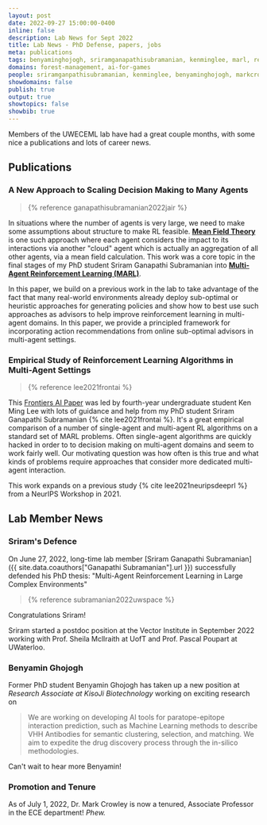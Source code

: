 ```yaml
---
layout: post
date: 2022-09-27 15:00:00-0400
inline: false
description: Lab News for Sept 2022
title: Lab News - PhD Defense, papers, jobs
meta: publications
tags: benyaminghojogh, sriramganapathisubramanian, kenminglee, marl, reinforcement-learning, deep-learning, mean-field-theory, empirical-study, forest-management, ai-for-games, marl
domains: forest-management, ai-for-games
people: sriramganpathisubramanian, kenminglee, benyaminghojogh, markcrowley 
showdomains: false
publish: true
output: true
showtopics: false
showbib: true
---
```


Members of the UWECEML lab have had a great couple months, with some nice a publications and lots of career news.

## Publications

### A New Approach to Scaling Decision Making to Many Agents

> {% reference  ganapathisubramanian2022jair %}

In situations where the number of agents is very large, we need to make some assumptions about structure to make RL feasible. **[Mean Field Theory](/mean-field-theory/)** is one such approach where each agent considers the impact to its interactions via another "cloud" agent which is actually an aggregation of all other agents, via a mean field calculation.  This work was a core topic in the final stages of my PhD student Sriram Ganapathi Subramanian into **[Multi-Agent Reinforcement Learning (MARL)](/marl/)**. 


In this paper, we build on a previous work in the lab to take advantage of the fact that many real-world environments already deploy sub-optimal or heuristic approaches for generating policies and show  how to best use such approaches as advisors to help improve reinforcement learning in multi-agent domains. In this paper, we provide a principled framework for incorporating action recommendations from online sub-optimal advisors in multi-agent settings.


### Empirical Study of Reinforcement Learning Algorithms in Multi-Agent Settings
> {% reference lee2021frontai %} 

This [Frontiers AI Paper](https://www.frontiersin.org/articles/10.3389/frai.2022.805823/full?&utm_source=Email_to_authors_&utm_medium=Email&utm_content=T1_11.5e1_author&utm_campaign=Email_publication&field=&journalName=Frontiers_in_Artificial_Intelligence&id=805823) was led by fourth-year undergraduate student Ken Ming Lee with lots of guidance and help from my PhD student Sriram Ganapathi Subramanian {% cite lee2021frontai %}. It's a great empirical comparison of a number of single-agent and multi-agent RL algorithms on a standard set of MARL problems. Often single-agent algorithms are quickly hacked in order to to decision making on multi-agent domains and seem to work fairly well. Our motivating question was how often is this true and what kinds of problems require approaches that consider more dedicated multi-agent interaction.

This work expands on a previous study {% cite lee2021neuripsdeeprl %} from a NeurIPS Workshop in 2021. 


## Lab Member News

### Sriram's Defence

On June 27, 2022, long-time lab member [Sriram Ganapathi Subramanian]({{ site.data.coauthors["Ganapathi Subramanian"].url }}) successfully defended his PhD thesis: "Multi-Agent Reinforcement Learning in Large Complex Environments"

> {% reference subramanian2022uwspace %}

Congratulations Sriram!

Sriram started a postdoc position at the Vector Institute in September 2022 working with Prof. Sheila Mcllraith at UofT and Prof. Pascal Poupart at UWaterloo.


### Benyamin Ghojogh
Former PhD student Benyamin Ghojogh has taken up a new position at *Research Associate at KisoJi Biotechnology* working on exciting research on
> We are working on developing AI tools for paratope-epitope interaction prediction, such as Machine Learning methods to describe VHH Antibodies for semantic clustering, selection, and matching. We aim to expedite the drug discovery process through the in-silico methodologies.

Can't wait to hear more Benyamin!

### Promotion and Tenure
As of July 1, 2022, Dr. Mark Crowley is now a tenured, Associate Professor in the ECE department! *Phew.*


